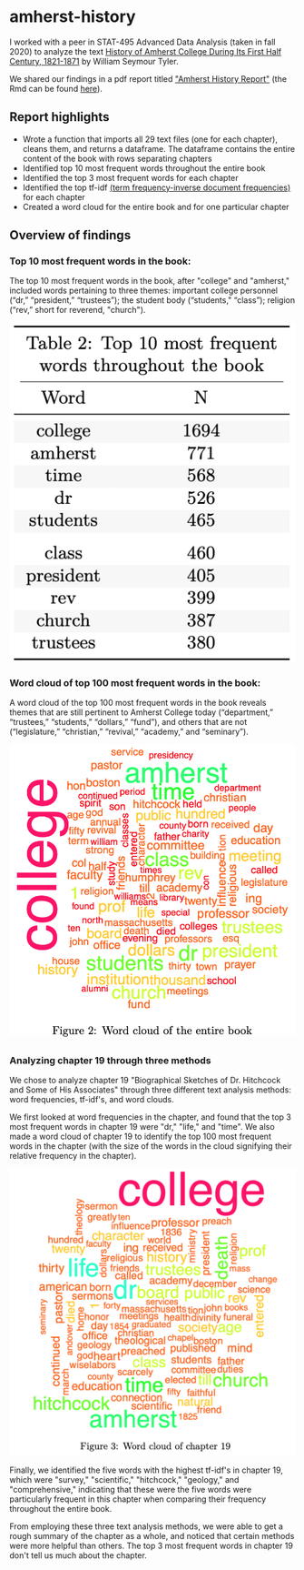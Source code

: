 # amherst-history

I worked with a peer in STAT-495 Advanced Data Analysis (taken in fall 2020) to analyze the text [History of Amherst College During Its First Half Century, 1821-1871](https://archive.org/details/historyofamherst00tyleiala/page/14/mode/2up) by William Seymour Tyler.

We shared our findings in a pdf report titled ["Amherst History Report"](https://github.com/nfrontero20/amherst-history/blob/master/report/report.pdf) (the Rmd can be found [here](https://github.com/nfrontero20/amherst-history/blob/master/report/report.Rmd)).

## Report highlights 

  - Wrote a function that imports all 29 text files (one for each chapter), cleans them, and returns a dataframe.  The dataframe contains the entire content of the book with rows separating chapters
  - Identified top 10 most frequent words throughout the entire book
  - Identified the top 3 most frequent words for each chapter
  - Identified the top tf-idf [(term frequency-inverse document frequencies)](https://en.wikipedia.org/wiki/Tf%E2%80%93idf) for each chapter
  - Created a word cloud for the entire book and for one particular chapter
    
## Overview of findings

### Top 10 most frequent words in the book:

The top 10 most frequent words in the book, after "college" and "amherst," included words pertaining to three themes: important college personnel (“dr,” “president,” “trustees”); the student body (“students," “class”); religion (“rev,” short for
reverend, "church").
<p align="center">
  <img src="README-images/word-frequencies-book.png" />
</p>

### Word cloud of top 100 most frequent words in the book:

A word cloud of the top 100 most frequent words in the book reveals themes that are still pertinent to Amherst College today (“department,” “trustees,” “students,” “dollars,” “fund”), and others that are not (“legislature,” “christian,” “revival,” “academy,” and “seminary”). 
  <p align="center">
  <img src="README-images/word-cloud-book.png" />
</p>

### Analyzing chapter 19 through three methods

We chose to analyze chapter 19 "Biographical Sketches of Dr. Hitchcock and Some of His Associates" through three different text analysis methods: word frequencies, tf-idf's, and word clouds.  

We first looked at word frequencies in the chapter, and found that the top 3 most frequent words in chapter 19 were "dr," "life," and "time".   We also made a word cloud of chapter 19 to identify the top 100 most frequent words in the chapter (with the size of the words in the cloud signifying their relative frequency in the chapter).

<p align="center">
  <img src="README-images/word-cloud-chapter19.png" />
</p>

Finally, we identified the five words with the highest tf-idf's in chapter 19, which were "survey," "scientific," "hitchcock," "geology," and "comprehensive," indicating that these were the five words were particularly frequent in this chapter when comparing their frequency throughout the entire book.  

From employing these three text analysis methods, we were able to get a rough summary of the chapter as a whole, and noticed that certain methods were more helpful than others.  The top 3 most frequent words in chapter 19 don't tell us much about the chapter.    

